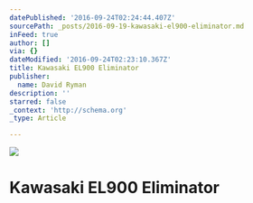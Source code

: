 ```yaml
---
datePublished: '2016-09-24T02:24:44.407Z'
sourcePath: _posts/2016-09-19-kawasaki-el900-eliminator.md
inFeed: true
author: []
via: {}
dateModified: '2016-09-24T02:23:10.367Z'
title: Kawasaki EL900 Eliminator
publisher:
  name: David Ryman
description: ''
starred: false
_context: 'http://schema.org'
_type: Article

---
```

![](https://the-grid-user-content.s3-us-west-2.amazonaws.com/2aa08869-0961-4a76-8e61-5d21ac61172b.jpg)

# Kawasaki EL900 Eliminator